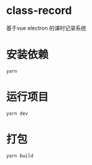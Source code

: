 # class-record
基于vue electron 的课时记录系统

# 安装依赖

```shell
yarn
```

# 运行项目

```shell
yarn dev
```

# 打包

```shell
yarn build
```
